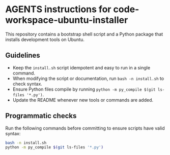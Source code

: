 # AGENTS instructions for code-workspace-ubuntu-installer

This repository contains a bootstrap shell script and a Python package that installs development tools on Ubuntu.

## Guidelines

- Keep the `install.sh` script idempotent and easy to run in a single command.
- When modifying the script or documentation, run `bash -n install.sh` to check syntax.
- Ensure Python files compile by running `python -m py_compile $(git ls-files '*.py')`.
- Update the README whenever new tools or commands are added.

## Programmatic checks

Run the following commands before committing to ensure scripts have valid syntax:

```bash
bash -n install.sh
python -m py_compile $(git ls-files '*.py')
```
